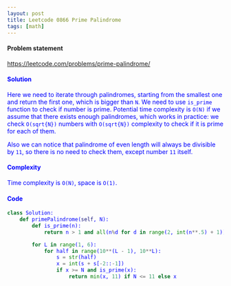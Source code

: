 ```yaml
---
layout: post
title: Leetcode 0866 Prime Palindrome
tags: [math]
---
```


#### Problem statement

<a href="https://leetcode.com/problems/prime-palindrome/"> <font color = blue>https://leetcode.com/problems/prime-palindrome/

#### Solution
Here we need to iterate through palindromes, starting from the smallest one and return the first one, which is bigger than `N`. We need to use `is_prime` function to check if number is prime. Potential time complexity is `O(N)` if we assume that there exists enough palindromes, which works in practice: we check `O(sqrt{N})` numbers with `O(sqrt{N})` complexity to check if it is prime for each of them.

Also we can notice that palindrome of even length will always be divisible by `11`, so there is no need to check them, except number `11` itself.

#### Complexity
Time complexity is `O(N)`, space is `O(1)`.

#### Code
```python
class Solution:
    def primePalindrome(self, N):
        def is_prime(n):
            return n > 1 and all(n%d for d in range(2, int(n**.5) + 1))

        for L in range(1, 6):
            for half in range(10**(L - 1), 10**L):
                s = str(half)
                x = int(s + s[-2::-1])
                if x >= N and is_prime(x):
                    return min(x, 11) if N <= 11 else x
```

